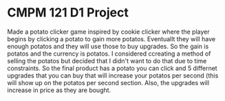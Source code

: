 # CMPM 121 D1 Project

Made a potato clicker game inspired by cookie clicker where the player begins by clicking a potato to gain more potatos. Eventuallt they will
have enough potatos and they will use those to buy upgrades. So the gain is potatos and the currency is potatos. I considered ccreating a method of 
selling the potatos but decided that I didn't want to do that due to time constraints. So the final product has a potato you can click and 5 differnet upgrades
that you can buy that will increase your potatos per second (this will show up on the potatos per second section. Also, the upgrades will increase in price as they are bought. 
